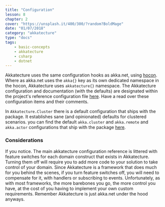 ```yaml
---
title: "Configuration"
lesson: 8
chapter: 2
cover: "https://unsplash.it/400/300/?random?BoldMage"
date: "01/07/2018"
category: "akkatecture"
type: "docs"
tags:
    - basic-concepts
    - akkatecture
    - csharp
    - dotnet
---
```

Akkatecture uses the same configuration hooks as akka.net, using [hocon](http://getakka.net/articles/concepts/configuration.html). Where as akka.net uses the `akka{}` key as its own dedicated namespace in the hocon, Akkatecture uses `akkatecture{}` namespace. The Akkatecture configuration and documentation (with the defaults) are designated within the project's reference configuration file [here](https://github.com/Lutando/Akkatecture/blob/master/src/Akkatecture/Configuration/reference.conf). Have a read over these configuration items and their comments.

In `Akkatecture.Cluster` there is a default configuration that ships with the package. It establishes sane (and opinionated) defaults for clustered scenarios. you can find the default `akka.cluster` and `akka.remote` and `akka.actor` configurations that ship with the package [here](https://github.com/Lutando/Akkatecture/blob/master/src/Akkatecture.Clustering/Configuration/default.conf).


### Considerations

If you notice. The main akkatecture configuration reference is littered with feature switches for each domain construct that exists in Akkatecture. Turning them off will require you to add more code to your solution to take control of your domain. Since Akkatecture is a framework that does much for you behind the scenes, if you turn feature switches off, you will need to compensate for it, with handlers or subscribing to events. Unfortunately, as with most frameworks, the more barebones you go, the more control you have, at the cost of you having to implement your own custom requirements. Remember Akkatecture is just akka.net under the hood anyways.